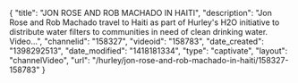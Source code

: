 {
    "title": "JON ROSE AND ROB MACHADO IN HAITI",
    "description": "Jon Rose and Rob Machado travel to Haiti as part of Hurley's H2O initiative to distribute water filters to communities in need of clean drinking water. Video...",
    "channelid": "158327",
    "videoid": "158783",
    "date_created": "1398292513",
    "date_modified": "1418181334",
    "type": "captivate",
    "layout": "channelVideo",
    "url": "\/hurley\/jon-rose-and-rob-machado-in-haiti\/158327-158783"
}